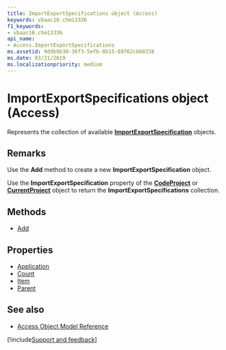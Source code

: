 ```yaml
---
title: ImportExportSpecifications object (Access)
keywords: vbaac10.chm13336
f1_keywords:
- vbaac10.chm13336
api_name:
- Access.ImportExportSpecifications
ms.assetid: 9ddb9b30-36f3-5efb-8b15-69762c660338
ms.date: 03/21/2019
ms.localizationpriority: medium
---
```



# ImportExportSpecifications object (Access)

Represents the collection of available **[ImportExportSpecification](Access.ImportExportSpecification.md)** objects.


## Remarks

Use the **Add** method to create a new **ImportExportSpecification** object.

Use the **ImportExportSpecification** property of the **[CodeProject](Access.CodeProject.md)** or **[CurrentProject](Access.CurrentProject.md)** object to return the **ImportExportSpecifications** collection.


## Methods

- [Add](Access.ImportExportSpecifications.Add.md)

## Properties

- [Application](Access.ImportExportSpecifications.Application.md)
- [Count](Access.ImportExportSpecifications.Count.md)
- [Item](Access.ImportExportSpecifications.Item.md)
- [Parent](Access.ImportExportSpecifications.Parent.md)

## See also

- [Access Object Model Reference](overview/Access/object-model.md)



[!include[Support and feedback](~/includes/feedback-boilerplate.md)]